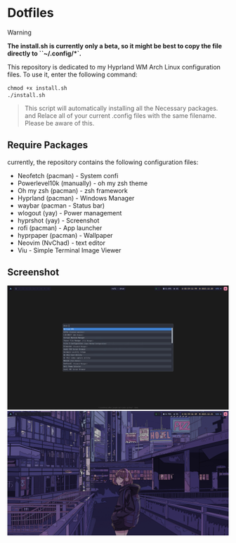 # Dotfiles

> [!WARNING]
> **The install.sh is currently only a beta, so it might be best to copy the file directly to ``~/.config/*`.**

This repository is dedicated to my Hyprland WM Arch Linux configuration files. To use it, enter the following command:

```shell
chmod +x install.sh
./install.sh
```

>This script will automatically installing all the Necessary packages. and Relace all of your current .config files with the same filename. Please be aware of this.

## Require Packages

currently, the repository contains the following configuration files:

- Neofetch (pacman) - System confi
- Powerlevel10k (manually) - oh my zsh theme
- Oh my zsh (pacman) - zsh framework
- Hyprland (pacman) - Windows Manager
- waybar (pacman - Status bar)
- wlogout (yay) - Power management
- hyprshot (yay) - Screenshot
- rofi (pacman) - App launcher
- hyprpaper (pacman) - Wallpaper
- Neovim (NvChad) - text editor
- Viu - Simple Terminal Image Viewer

## Screenshot

![hyprland](./hyprland.png)
![hyprland-2](./hyprland-2.png)
